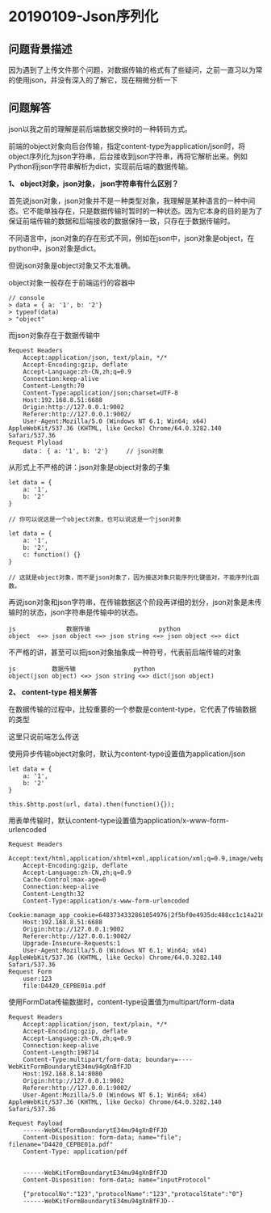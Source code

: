 # 20190109-Json序列化 #

## 问题背景描述 ##

因为遇到了上传文件那个问题，对数据传输的格式有了些疑问，之前一直习以为常的使用json，并没有深入的了解它，现在稍微分析一下

## 问题解答 ##
 

json以我之前的理解是前后端数据交换时的一种转码方式。

前端的object对象向后台传输，指定content-type为application/json时，将object序列化为json字符串，后台接收到json字符串，再将它解析出来。例如Python将json字符串解析为dict，实现前后端的数据传输。 

**1、 object对象，json对象， json字符串有什么区别？**

首先说json对象，json对象并不是一种类型对象，我理解是某种语言的一种中间态。它不能单独存在，只是数据传输时暂时的一种状态。因为它本身的目的是为了保证前端传输的数据和后端接收的数据保持一致，只存在于数据传输时。 

不同语言中，json对象的存在形式不同，例如在json中，json对象是object，在python中，json对象是dict。

但说json对象是object对象又不太准确。

object对象一般存在于前端运行的容器中

	// console
	> data = { a: '1', b: '2'}
	> typeof(data)
	> "object"

而json对象存在于数据传输中

	Request Headers
		Accept:application/json, text/plain, */*
		Accept-Encoding:gzip, deflate
		Accept-Language:zh-CN,zh;q=0.9
		Connection:keep-alive
		Content-Length:70
		Content-Type:application/json;charset=UTF-8
		Host:192.168.8.51:6688
		Origin:http://127.0.0.1:9002
		Referer:http://127.0.0.1:9002/
		User-Agent:Mozilla/5.0 (Windows NT 6.1; Win64; x64) AppleWebKit/537.36 (KHTML, like Gecko) Chrome/64.0.3282.140 Safari/537.36
	Request Plyload
		data： { a: '1', b: '2'} 	// json对象

从形式上不严格的讲：json对象是object对象的子集

	
	let data = {
		a: '1',
		b: '2'
	}

	// 你可以说这是一个object对象，也可以说这是一个json对象 

	let data = {
		a: '1',
		b: '2',
		c: function() {}
	}

	// 这就是object对象，而不是json对象了，因为接送对象只能序列化键值对，不能序列化函数。



再说json对象和json字符串，在传输数据这个阶段再详细的划分，json对象是未传输时的状态，json字符串是传输中的状态。

	js 				数据传输				   python
	object	<=>	json object <=> json string <=> json object	<=>	dict

不严格的讲，甚至可以把json对象抽象成一种符号，代表前后端传输的对象

	js 			数据传输		    	python
	object(json object)	<=> json string	<=>	dict(json object)


**2、 content-type 相关解答**

在数据传输的过程中，比较重要的一个参数是content-type，它代表了传输数据的类型

这里只说前端怎么传送

使用异步传输object对象时，默认为content-type设置值为application/json

	let data = {
		a: '1',
		b: '2'
	}

	this.$http.post(url, data).then(function(){});

用表单传输时，默认content-type设置值为application/x-www-form-urlencoded

	Request Headers
		Accept:text/html,application/xhtml+xml,application/xml;q=0.9,image/webp,image/apng,*/*;q=0.8
		Accept-Encoding:gzip, deflate
		Accept-Language:zh-CN,zh;q=0.9
		Cache-Control:max-age=0
		Connection:keep-alive
		Content-Length:32
		Content-Type:application/x-www-form-urlencoded
		Cookie:manage_app_cookie=6483734332861054976|2f5bf0e4935dc488cc1c14a2169c5003534125ed
		Host:192.168.8.51:6688
		Origin:http://127.0.0.1:9002
		Referer:http://127.0.0.1:9002/
		Upgrade-Insecure-Requests:1
		User-Agent:Mozilla/5.0 (Windows NT 6.1; Win64; x64) AppleWebKit/537.36 (KHTML, like Gecko) Chrome/64.0.3282.140 Safari/537.36
	Request Form
		user:123
		file:D4420_CEPBE01a.pdf

使用FormData传输数据时，content-type设置值为multipart/form-data

	Request Headers
		Accept:application/json, text/plain, */*
		Accept-Encoding:gzip, deflate
		Accept-Language:zh-CN,zh;q=0.9
		Connection:keep-alive
		Content-Length:198714
		Content-Type:multipart/form-data; boundary=----WebKitFormBoundarytE34mu94gXnBfFJD
		Host:192.168.8.14:8080
		Origin:http://127.0.0.1:9002
		Referer:http://127.0.0.1:9002/
		User-Agent:Mozilla/5.0 (Windows NT 6.1; Win64; x64) AppleWebKit/537.36 (KHTML, like Gecko) Chrome/64.0.3282.140 Safari/537.36
	
	Request Payload
		------WebKitFormBoundarytE34mu94gXnBfFJD
		Content-Disposition: form-data; name="file"; filename="D4420_CEPBE01a.pdf"
		Content-Type: application/pdf
		
		
		------WebKitFormBoundarytE34mu94gXnBfFJD
		Content-Disposition: form-data; name="inputProtocol"
		
		{"protocolNo":"123","protocolName":"123","protocolState":"0"}
		------WebKitFormBoundarytE34mu94gXnBfFJD--

